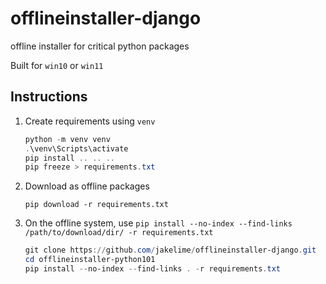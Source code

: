 # offlineinstaller-django
offline installer for critical python packages

Built for `win10` or `win11`

## Instructions

1. Create requirements using `venv`

   ```powershell
   python -m venv venv
   .\venv\Scripts\activate
   pip install .. .. .. 
   pip freeze > requirements.txt
   ```
   
1. Download as offline packages
 
   `pip download -r requirements.txt`

1. On the offline system, use `pip install --no-index --find-links /path/to/download/dir/ -r requirements.txt`

   ```powershell
   git clone https://github.com/jakelime/offlineinstaller-django.git
   cd offlineinstaller-python101
   pip install --no-index --find-links . -r requirements.txt
   ```

